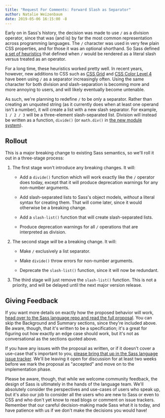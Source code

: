 ```yaml
---
title: "Request For Comments: Forward Slash as Separator"
author: Natalie Weizenbaum
date: 2019-05-06 16:15:00 -8
---
```


Early on in Sass's history, the decision was made to use `/` as a division operator, since that was (and is) by far the most common representation across programming languages. The `/` character was used in very few plain CSS properties, and for those it was an optional shorthand. So Sass defined [a set of heuristics][] that defined when `/` would be rendered as a literal slash versus treated as an operator.

[a set of heuristics]: /documentation/operators/numeric#slash-separated-values

For a long time, these heuristics worked pretty well. In recent years, however, new additions to CSS such as [CSS Grid][] and [CSS Color Level 4][] have been using `/` as a separator increasingly often. Using the same character for both division and slash-separation is becoming more and more annoying to users, and will likely eventually become untenable.

[CSS Grid]: https://developer.mozilla.org/en-US/docs/Web/CSS/grid-row
[CSS Color Level 4]: https://drafts.csswg.org/css-color/#rgb-functions

As such, we're planning to redefine `/` to be *only* a separator. Rather than creating an unquoted string (as it currently does when at least one operand isn't a number), it will create a list with a new slash separator. For example, `1 / 2 / 3` will be a three-element slash-separated list. Division will instead be written as a function, `divide()` (or `math.div()` in [the new module system][]).

[the new module system]: /blog/request-for-comments-module-system-proposal

## Rollout

This is a major breaking change to existing Sass semantics, so we'll roll it out in a three-stage process:

1. The first stage won't introduce any breaking changes. It will:
   * Add a `divide()` function which will work exactly like the `/` operator does today, except that it will produce deprecation warnings for any non-number arguments.

   * Add slash-separated lists to Sass's object models, *without* a literal syntax for creating them. That will come later, since it would otherwise be a breaking change.

   * Add a `slash-list()` function that will create slash-separated lists.

   * Produce deprecation warnings for all `/` operations that are interpreted as division.

2. The second stage *will* be a breaking change. It will:
   * Make `/` exclusively a list separator.

   * Make `divide()` throw errors for non-number arguments.

   * Deprecate the `slash-list()` function, since it will now be redundant.

3. The third stage will just remove the `slash-list()` function. This is not a priority, and will be delayed until the next major version release.

## Giving Feedback

If you want more details on exactly how the proposed behavior will work, [head over to the Sass language repo and read the full proposal](https://github.com/sass/sass/blob/main/accepted/slash-separator.md). You can skip the Background and Summary sections, since they're included above. Be aware, though, that it's written to be a specification; it's a great for figuring out how exactly an edge case should work, but it's not as conversational as the sections quoted above.

If you have any issues with the proposal as written, or if it doesn't cover a use-case that's important to you, [please bring that up in the Sass language issue tracker](https://github.com/sass/sass/issues?utf8=%E2%9C%93&q=is%3Aissue+is%3Aopen+label%3A%22proposal%3A+slash+separator%22). We'll be leaving it open for discussion for at least two weeks before we mark the proposal as "accepted" and move on to the implementation phase.

Please be aware, though, that while we welcome community feedback, the design of Sass is ultimately in the hands of the language team. We'll absolutely consider the perspectives and use-cases of users who speak up, but it's also our job to consider all the users who are new to Sass or even to CSS and who don't yet know to read blogs or comment on issue trackers. Remember that our careful decision-making made Sass what it is today, and have patience with us if we don't make the decisions you would have!

